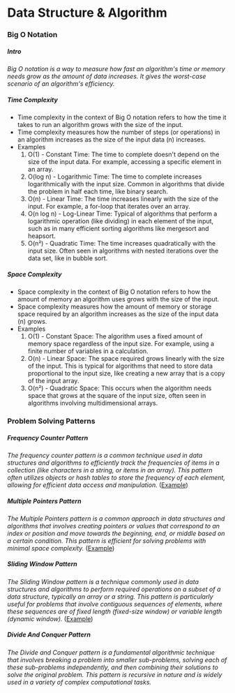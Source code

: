 # Data Structure & Algorithm

### Big O Notation

##### Intro
*Big O notation is a way to measure how fast an algorithm's time or memory needs grow as the amount of data increases. It gives the worst-case scenario of an algorithm's efficiency.*

##### Time Complexity
* Time complexity in the context of Big O notation refers to how the time it takes to run an algorithm grows with the size of the input.
* Time complexity measures how the number of steps (or operations) in an algorithm increases as the size of the input data (n) increases.
* Examples
    1. O(1) - Constant Time: The time to complete doesn't depend on the size of the input data. For example, accessing a specific element in an array.
    2. O(log n) - Logarithmic Time: The time to complete increases logarithmically with the input size. Common in algorithms that divide the problem in half each time, like binary search.
    3. O(n) - Linear Time: The time increases linearly with the size of the input. For example, a for-loop that iterates over an array.
    4. O(n log n) - Log-Linear Time: Typical of algorithms that perform a logarithmic operation (like dividing) in each element of the input, such as in many efficient sorting algorithms like mergesort and heapsort.
    5. O(n²) - Quadratic Time: The time increases quadratically with the input size. Often seen in algorithms with nested iterations over the data set, like in bubble sort.

##### Space Complexity
* Space complexity in the context of Big O notation refers to how the amount of memory an algorithm uses grows with the size of the input.
* Space complexity measures how the amount of memory or storage space required by an algorithm increases as the size of the input data (n) grows.
* Examples
    1. O(1) - Constant Space: The algorithm uses a fixed amount of memory space regardless of the input size. For example, using a finite number of variables in a calculation.
    2. O(n) - Linear Space: The space required grows linearly with the size of the input. This is typical for algorithms that need to store data proportional to the input size, like creating a new array that is a copy of the input array.
    3. O(n²) - Quadratic Space: This occurs when the algorithm needs space that grows at the square of the input size, often seen in algorithms involving multidimensional arrays.

### Problem Solving Patterns

##### Frequency Counter Pattern
*The frequency counter pattern is a common technique used in data structures and algorithms to efficiently track the frequencies of items in a collection (like characters in a string, or items in an array). This pattern often utilizes objects or hash tables to store the frequency of each element, allowing for efficient data access and manipulation.* ([Example](./problems/anagram.js))

##### Multiple Pointers Pattern
*The Multiple Pointers pattern is a common approach in data structures and algorithms that involves creating pointers or values that correspond to an index or position and move towards the beginning, end, or middle based on a certain condition. This pattern is efficient for solving problems with minimal space complexity.* ([Example](./problems/count-unique-values.js))

##### Sliding Window Pattern
*The Sliding Window pattern is a technique commonly used in data structures and algorithms to perform required operations on a subset of a data structure, typically an array or a string. This pattern is particularly useful for problems that involve contiguous sequences of elements, where these sequences are of fixed length (fixed-size window) or variable length (dynamic window).* ([Example](./problems/max-subarray-sum.js))

##### Divide And Conquer Pattern
*The Divide and Conquer pattern is a fundamental algorithmic technique that involves breaking a problem into smaller sub-problems, solving each of these sub-problems independently, and then combining their solutions to solve the original problem. This pattern is recursive in nature and is widely used in a variety of complex computational tasks.*